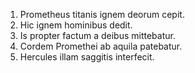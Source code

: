 1. Prometheus titanis ignem deorum cepit.
2. Hic ignem hominibus dedit.
3. Is propter factum a deibus mittebatur.
4. Cordem Promethei ab aquila patebatur.
5. Hercules illam saggitis interfecit.
